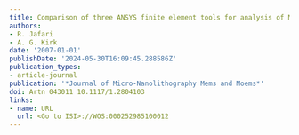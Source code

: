 ```yaml
---
title: Comparison of three ANSYS finite element tools for analysis of MEMS micromirrors
authors:
- R. Jafari
- A. G. Kirk
date: '2007-01-01'
publishDate: '2024-05-30T16:09:45.288586Z'
publication_types:
- article-journal
publication: '*Journal of Micro-Nanolithography Mems and Moems*'
doi: Artn 043011 10.1117/1.2804103
links:
- name: URL
  url: <Go to ISI>://WOS:000252985100012
---
```

